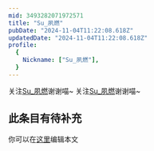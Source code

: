 ```yaml
---
mid: 3493282071972571
title: "Su_夙燃"
pubDate: "2024-11-04T11:22:08.618Z"
updatedDate: "2024-11-04T11:22:08.618Z"
profile:
  {
    Nickname: ["Su_夙燃"],
  }
---
```


关注[Su_夙燃](https://space.bilibili.com/3493282071972571)谢谢喵~ 关注[Su_夙燃](https://space.bilibili.com/3493282071972571)谢谢喵~

## 此条目有待补充
你可以在[这里](https://github.com/Yuhanawa/VTuber.ICU/edit/master/src/content/v/Su_夙燃/index.md)编辑本文
